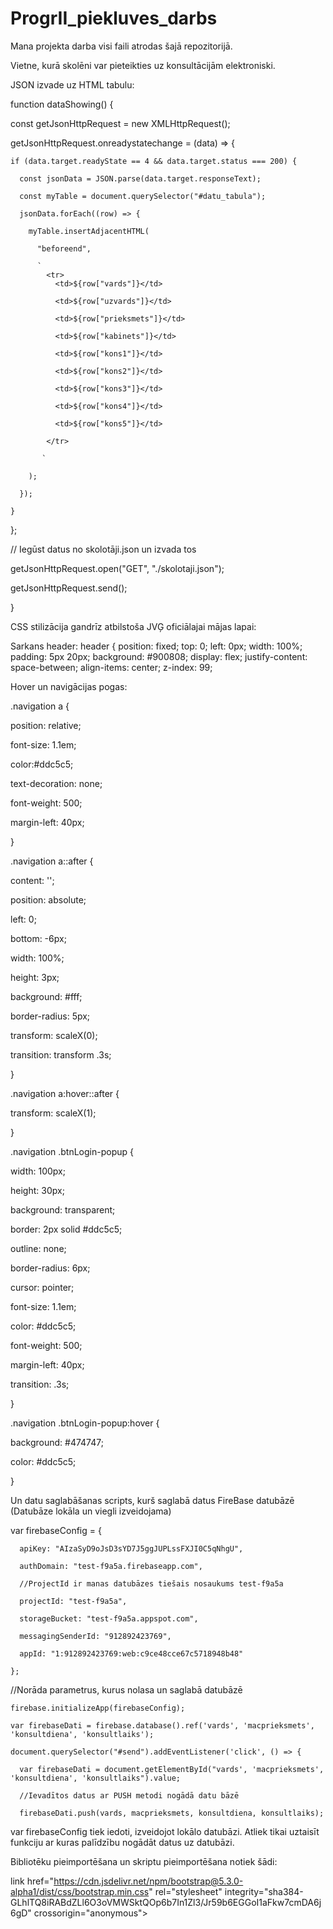 # ProgrII_piekluves_darbs
Mana projekta darba visi faili atrodas šajā repozitorijā.


Vietne, kurā skolēni var pieteikties uz konsultācijām elektroniski.




JSON izvade uz HTML tabulu:


function dataShowing() {

  const getJsonHttpRequest = new XMLHttpRequest();
  
  getJsonHttpRequest.onreadystatechange = (data) => {
  
    if (data.target.readyState == 4 && data.target.status === 200) {
    
      const jsonData = JSON.parse(data.target.responseText);
      
      const myTable = document.querySelector("#datu_tabula");
      
      jsonData.forEach((row) => {
      
        myTable.insertAdjacentHTML(
        
          "beforeend",
          
          `
            <tr>
              <td>${row["vards"]}</td> 
              
              <td>${row["uzvards"]}</td>
              
              <td>${row["prieksmets"]}</td>
              
              <td>${row["kabinets"]}</td> 
              
              <td>${row["kons1"]}</td>   
              
              <td>${row["kons2"]}</td>
              
              <td>${row["kons3"]}</td>   
              
              <td>${row["kons4"]}</td>
              
              <td>${row["kons5"]}</td>   
              
            </tr>
            
           `
           
        );
        
      });
      
    }
    
  };
  
  // Iegūst datus no skolotāji.json un izvada tos
  
  getJsonHttpRequest.open("GET", "./skolotaji.json");
  
  getJsonHttpRequest.send();
  
}

  
  
  
  
CSS stilizācija gandrīz atbilstoša JVĢ oficiālajai mājas lapai:

Sarkans header:
header {
  position: fixed;
  top: 0;
  left: 0px;
  width: 100%;
  padding: 5px 20px;
  background: #900808;
  display: flex;
  justify-content: space-between;
  align-items: center;
  z-index: 99;
  
  Hover un navigācijas pogas:
  
  .navigation a {
  
  position: relative;
  
  font-size: 1.1em;
  
  color:#ddc5c5;
  
  text-decoration: none;
  
  font-weight: 500;
  
  margin-left: 40px;
  
}

.navigation a::after {

  content: '';
  
  position: absolute;
  
  left: 0;
  
  bottom: -6px;
  
  width: 100%;
  
  height: 3px;
  
  background: #fff;
  
  border-radius: 5px;
  
  transform: scaleX(0);
  
  transition: transform .3s;
  
}


.navigation a:hover::after {

  transform: scaleX(1);
  
}

.navigation .btnLogin-popup {

  width: 100px;
  
  height: 30px;
  
  background: transparent;
  
  border: 2px solid #ddc5c5;
  
  outline: none;
  
  border-radius: 6px;
  
  cursor: pointer;
  
  font-size: 1.1em;
  
  color: #ddc5c5;
  
  font-weight: 500;
  
  margin-left: 40px;
  
  transition: .3s;
  
}

.navigation .btnLogin-popup:hover {

  background: #474747;
  
  color: #ddc5c5;
  
}


Un datu saglabāšanas scripts, kurš saglabā datus FireBase datubāzē (Datubāze lokāla un viegli izveidojama)


var firebaseConfig = {

      apiKey: "AIzaSyD9oJsD3sYD7J5ggJUPLssFXJI0C5qNhgU",
      
      authDomain: "test-f9a5a.firebaseapp.com",
      
      //ProjectId ir manas datubāzes tiešais nosaukums test-f9a5a
      
      projectId: "test-f9a5a",
      
      storageBucket: "test-f9a5a.appspot.com",
      
      messagingSenderId: "912892423769",
      
      appId: "1:912892423769:web:c9ce48cce67c5718948b48"
      
    };
    
//Norāda parametrus, kurus nolasa un saglabā datubāzē

    firebase.initializeApp(firebaseConfig);
    
    var firebaseDati = firebase.database().ref('vards', 'macprieksmets', 'konsultdiena', 'konsultlaiks');
    
    document.querySelector("#send").addEventListener('click', () => {
    
      var firebaseDati = document.getElementById("vards', 'macprieksmets', 'konsultdiena', 'konsultlaiks").value;
      
      //Ievadītos datus ar PUSH metodi nogādā datu bāzē
      
      firebaseDati.push(vards, macprieksmets, konsultdiena, konsultlaiks);
      
      
var firebaseConfig tiek iedoti, izveidojot lokālo datubāzi. Atliek tikai uztaisīt funkciju ar kuras palīdzību nogādāt datus uz datubāzi.


Bibliotēku pieimportēšana un skriptu pieimportēšana notiek šādi:

link href="https://cdn.jsdelivr.net/npm/bootstrap@5.3.0-alpha1/dist/css/bootstrap.min.css" rel="stylesheet" integrity="sha384-GLhlTQ8iRABdZLl6O3oVMWSktQOp6b7In1Zl3/Jr59b6EGGoI1aFkw7cmDA6j6gD" crossorigin="anonymous">
<script src="https://www.gstatic.com/firebasejs/9.18.0/firebase-app.js"></script>
<script src="https://www.gstatic.com/firebasejs/9.18.0/firebase-database.js"></script>

